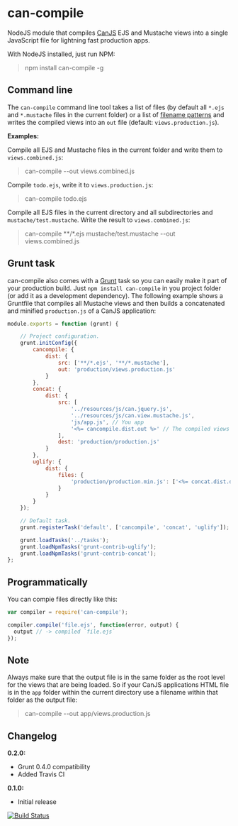# can-compile

NodeJS module that compiles [CanJS](http://canjs.us/) EJS and Mustache views into a single JavaScript file for lightning fast
production apps.

With NodeJS installed, just run NPM:

> npm install can-compile -g

## Command line

The `can-compile` command line tool takes a list of files (by default all `*.ejs` and `*.mustache` files in the current folder)
or a list of [filename patterns](https://github.com/isaacs/minimatch) and writes the compiled views into an `out` file
(default: `views.production.js`).

__Examples:__

Compile all EJS and Mustache files in the current folder and write them to `views.combined.js`:

> can-compile --out views.combined.js

Compile `todo.ejs`, write it to `views.production.js`:

> can-compile todo.ejs

Compile all EJS files in the current directory and all subdirectories and `mustache/test.mustache`.
Write the result to `views.combined.js`:

> can-compile **/*.ejs mustache/test.mustache --out views.combined.js

## Grunt task

can-compile also comes with a [Grunt](http://gruntjs.com) task so you can easily make it part of your production build.
Just `npm install can-compile` in you project folder (or add it as a development dependency).
The following example shows a Gruntfile that compiles all Mustache views and then builds a concatenated and minified `production.js`
of a CanJS application:

```javascript
module.exports = function (grunt) {

	// Project configuration.
	grunt.initConfig({
		cancompile: {
			dist: {
				src: ['**/*.ejs', '**/*.mustache'],
				out: 'production/views.production.js'
			}
		},
		concat: {
			dist: {
				src: [
					'../resources/js/can.jquery.js',
					'../resources/js/can.view.mustache.js',
					'js/app.js', // You app
					'<%= cancompile.dist.out %>' // The compiled views
				],
				dest: 'production/production.js'
			}
		},
		uglify: {
			dist: {
				files: {
					'production/production.min.js': ['<%= concat.dist.dest %>']
				}
			}
		}
	});

	// Default task.
	grunt.registerTask('default', ['cancompile', 'concat', 'uglify']);

	grunt.loadTasks('../tasks');
	grunt.loadNpmTasks('grunt-contrib-uglify');
	grunt.loadNpmTasks('grunt-contrib-concat');
};
```

## Programmatically

You can compie files directly like this:

```javascript
var compiler = require('can-compile');

compiler.compile('file.ejs', function(error, output) {
  output // -> compiled `file.ejs`
});
```

## Note

Always make sure that the output file is in the same folder as the root level for the views that are being loaded.
So if your CanJS applications HTML file is in the `app` folder within the current directory use a filename within
that folder as the output file:

> can-compile --out app/views.production.js

## Changelog

__0.2.0:__

- Grunt 0.4.0 compatibility
- Added Travis CI

__0.1.0:__

- Initial release

[![Build Status](https://travis-ci.org/daffl/can-compile.png?branch=master)](https://travis-ci.org/daffl/can-compile)
